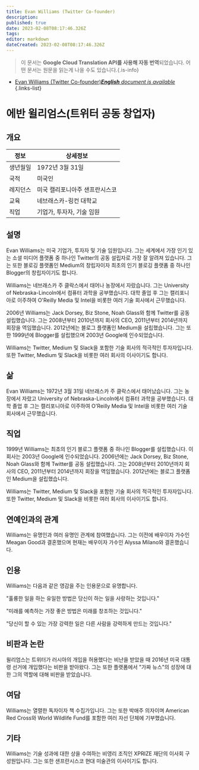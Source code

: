 ```yaml
---
title: Evan Williams (Twitter Co-founder)
description: 
published: true
date: 2023-02-08T08:17:46.326Z
tags: 
editor: markdown
dateCreated: 2023-02-08T08:17:46.326Z
---
```


> 이 문서는 **Google Cloud Translation API를 사용해 자동 번역**되었습니다.
어떤 문서는 원문을 읽는게 나을 수도 있습니다.{.is-info}



- [Evan Williams (Twitter Co-founder)***English** document is available*](/en/Knowledge-base/Dictionary/Person/evan-williams-twitter-co-founder)
{.links-list}


# 에반 윌리엄스(트위터 공동 창업자)

## 개요

| 정보 | 상세정보 |
| ---------- | ------ |
| 생년월일 | 1972년 3월 31일 |
| 국적 | 미국인 |
| 레지던스 | 미국 캘리포니아주 샌프란시스코 |
| 교육 | 네브래스카-링컨 대학교 |
| 직업 | 기업가, 투자자, 기술 임원 |

## 설명

Evan Williams는 미국 기업가, 투자자 및 기술 임원입니다. 그는 세계에서 가장 인기 있는 소셜 미디어 플랫폼 중 하나인 Twitter의 공동 설립자로 가장 잘 알려져 있습니다. 그는 또한 블로깅 플랫폼인 Medium의 창립자이자 최초의 인기 블로깅 플랫폼 중 하나인 Blogger의 창립자이기도 합니다.

Williams는 네브래스카 주 클락스에서 태어나 농장에서 자랐습니다. 그는 University of Nebraska-Lincoln에서 컴퓨터 과학을 공부했습니다. 대학 졸업 후 그는 캘리포니아로 이주하여 O'Reilly Media 및 Intel을 비롯한 여러 기술 회사에서 근무했습니다.

2006년 Williams는 Jack Dorsey, Biz Stone, Noah Glass와 함께 Twitter를 공동 설립했습니다. 그는 2008년부터 2010년까지 회사의 CEO, 2011년부터 2014년까지 회장을 역임했습니다. 2012년에는 블로그 플랫폼인 Medium을 설립했습니다. 그는 또한 1999년에 Blogger를 설립했으며 2003년 Google에 인수되었습니다.

Williams는 Twitter, Medium 및 Slack을 포함한 기술 회사의 적극적인 투자자입니다. 또한 Twitter, Medium 및 Slack을 비롯한 여러 회사의 이사이기도 합니다.

## 삶

Evan Williams는 1972년 3월 31일 네브래스카 주 클락스에서 태어났습니다. 그는 농장에서 자랐고 University of Nebraska-Lincoln에서 컴퓨터 과학을 공부했습니다. 대학 졸업 후 그는 캘리포니아로 이주하여 O'Reilly Media 및 Intel을 비롯한 여러 기술 회사에서 근무했습니다.

## 직업

1999년 Williams는 최초의 인기 블로그 플랫폼 중 하나인 Blogger를 설립했습니다. 이 회사는 2003년 Google에 인수되었습니다. 2006년에는 Jack Dorsey, Biz Stone, Noah Glass와 함께 Twitter를 공동 설립했습니다. 그는 2008년부터 2010년까지 회사의 CEO, 2011년부터 2014년까지 회장을 역임했습니다. 2012년에는 블로그 플랫폼인 Medium을 설립했습니다.

Williams는 Twitter, Medium 및 Slack을 포함한 기술 회사의 적극적인 투자자입니다. 또한 Twitter, Medium 및 Slack을 비롯한 여러 회사의 이사이기도 합니다.

## 연예인과의 관계

Williams는 유명인과 여러 유명인 관계에 참여했습니다. 그는 이전에 배우이자 가수인 Meagan Good과 결혼했으며 현재는 배우이자 가수인 Alyssa Milano와 결혼했습니다.

## 인용

Williams는 다음과 같은 영감을 주는 인용문으로 유명합니다.

"훌륭한 일을 하는 유일한 방법은 당신이 하는 일을 사랑하는 것입니다."

"미래를 예측하는 가장 좋은 방법은 미래를 창조하는 것입니다."

"당신이 할 수 있는 가장 강력한 일은 다른 사람을 강력하게 만드는 것입니다."

## 비판과 논란

윌리엄스는 트위터가 러시아의 개입을 허용했다는 비난을 받았을 때 2016년 미국 대통령 선거에 개입했다는 비판을 받아왔다. 그는 또한 플랫폼에서 "가짜 뉴스"의 성장에 대한 그의 역할에 대해 비판을 받았습니다.

## 여담

Williams는 열렬한 독자이자 책 수집가입니다. 그는 또한 박애주 의자이며 American Red Cross와 World Wildlife Fund를 포함한 여러 자선 단체에 기부했습니다.

## 기타

Williams는 기술 성과에 대한 상을 수여하는 비영리 조직인 XPRIZE 재단의 이사회 구성원입니다. 그는 또한 샌프란시스코 현대 미술관의 이사이기도 합니다.